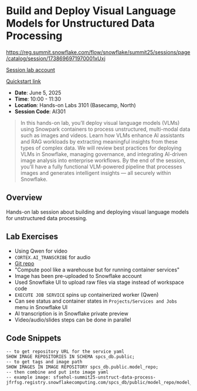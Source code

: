 # Build and Deploy Visual Language Models for Unstructured Data Processing

https://reg.summit.snowflake.com/flow/snowflake/summit25/sessions/page/catalog/session/1738696971970001xUxj

[Session lab account](https://go.dataops.live/summit25-unstruct-data-process)

[Quickstart link](https://quickstarts.snowflake.com/guide/extracting-insights-from-video-with-multimodal-ai-analysis)

- **Date**: June 5, 2025
- **Time**: 10:00 - 11:30
- **Location**: Hands-on Labs 3101 (Basecamp, North)
- **Session Code**: AI301

> In this hands-on lab, you’ll deploy visual language models (VLMs) using Snowpark containers to process unstructured, multi-modal data such as images and videos. Learn how VLMs enhance AI assistants and RAG workloads by extracting meaningful insights from these types of complex data. We will review best practices for deploying VLMs in Snowflake, managing governance, and integrating AI-driven image analysis into enterprise workflows. By the end of the session, you’ll have a fully functional VLM-powered pipeline that processes images and generates intelligent insights — all securely within Snowflake.

## Overview

Hands-on lab session about building and deploying visual language models for unstructured data processing.

## Lab Exercises

- Using Qwen for video
- `CORTEX.AI_TRANSCRIBE` for audio
- [Git repo](https://github.com/Snowflake-Labs/sfguide-extracting-insights-from-video-with-multimodal-ai-analysis/)
- "Compute pool like a warehouse but for running container services"
- Image has been pre-uploaded to Snowflake account
- Used Snowflake UI to upload raw files via stage instead of workspace code
- `EXECUTE JOB SERVICE` spins up containerized worker (Qwen)
- Can see status and container states in `Projects/Services and Jobs` menu in Snowflake UI
- AI transcription is in Snowflake private preview
- Video/audio/slides steps can be done in parallel

## Code Snippets

```snowflake
-- to get repository URL for the service yaml
SHOW IMAGE REPOSITORIES IN SCHEMA spcs_db.public;
-- to get tags and image path
SHOW IMAGES IN IMAGE REPOSITORY spcs_db.public.model_repo;
-- then combine and put into image yaml
-- example image: sfsehol-summit25-unstruct-data-process-jfrfsg.registry.snowflakecomputing.com/spcs_db/public/model_repo/model_analysis:v0.1
```
